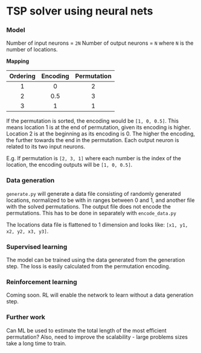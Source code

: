 # TSP solver using neural nets

### Model

Number of input neurons = `2N`
Number of output neurons = `N`
where `N` is the number of locations.

**Mapping**

|Ordering|Encoding|Permutation|
| :------------: | :------------: | :------------: |
|1|0|2|
|2|0.5|3|
|3|1|1|

If the permutation is sorted, the encoding would be `[1, 0, 0.5]`. This means location 1 is at the end of permutation, given its encoding is higher. Location 2 is at the beginning as its encoding is 0. The higher the encoding, the further towards the end in the permutation. Each output neuron is related to its two input neurons.

E.g. If permutation is `[2, 3, 1]` where each number is the index of the location, the encoding outputs will be `[1, 0, 0.5]`.

### Data generation

`generate.py` will generate a data file consisting of randomly generated locations, normalized to be with in ranges between 0 and 1, and another file with the solved permutations. The output file does not encode the permutations. This has to be done in separately with `encode_data.py`

The locations data file is flattened to 1 dimension and looks like: `[x1, y1, x2, y2, x3, y3]`.

### Supervised learning

The model can be trained using the data generated from the generation step. The loss is easily calculated from the permutation encoding.

### Reinforcement learning

Coming soon. RL will enable the network to learn without a data generation step.

### Further work

Can ML be used to estimate the total length of the most efficient permutation? Also, need to improve the scalability - large problems sizes take a long time to train.
